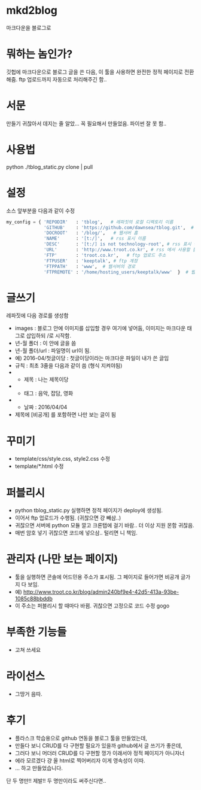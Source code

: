 # mkd2blog
마크다운을 블로그로


# 뭐하는 놈인가?
깃헙에 마크다운으로 블로그 글을 쓴 다음, 이 툴을 사용하면 완전한 정적 페이지로 전환해줌.
ftp 업로드까지 자동으로 처리해주긴 함..



# 서문
만들기 귀찮아서 데지는 줄 알았... 꼭 필요해서 만들었음.
파이썬 잘 못 함.. 


# 사용법
python ./tblog_static.py clone | pull


# 설정
소스 앞부분을 다음과 같이 수정

```python 
my_config = { 'REPODIR'   : 'tblog',   # 레파짓의 로컬 디렉토리 이름
              'GITHUB'    : 'https://github.com/dawnsea/tblog.git',  # 블로그 마크다운 문서들 보관장소 
              'DOCROOT'   : '/blog/',   # 웹서버 홈
              'NAME'      : '[t:/]',   # rss 표시 이름
              'DESC'      : '[t:/] is not technology-root', # rss 표시 설명
              'URL'       : 'http://www.troot.co.kr', # rss 에서 사용할 블로그 URL
              'FTP'       : 'troot.co.kr',   # ftp 업로드 주소
              'FTPUSER'   : 'keeptalk', # ftp 계정
              'FTPPATH'   : 'www',  # 웹서버의 경로
              'FTPREMOTE' : '/home/hosting_users/keeptalk/www'  }  # 웹서버의 절대 경로
```

# 글쓰기
레파짓에 다음 경로를 생성함

- images : 블로그 안에 이미지를 삽입할 경우 여기에 넣어둠, 이미지는 마크다운 태그로 삽입하되 /로 시작함.
- 년-월 폴더 : 이 안에 글을 씀
- 년-월 폴더/url : 파일명이 url이 됨.
- 예) 2016-04/첫글이당  : 첫글이당이라는 마크다운 파일이 내가 쓴 글임
- 규칙 : 최초 3줄을 다음과 같이 씀 (형식 지켜야됨)
- - 제목 : 나는 제목이당
- - 태그 : 음악, 잡담, 영화
- - 날짜 : 2016/04/04  
- 제목에 [비공개] 를 포함하면 나만 보는 글이 됨


# 꾸미기 
- template/css/style.css, style2.css 수정
- template/*.html 수정


# 퍼블리시
- python tblog_static.py 실행하면 정적 페이지가 deploy에 생성됨. 
- 이어서 ftp 업로드가 수행됨. (귀찮으면 걍 빼삼..)
- 귀찮으면 서버에 python 모듈 깔고 크론탭에 걸기 바람.. 더 이상 지원 몬함 귀찮음.
- 매번 암호 넣기 귀찮으면 코드에 넣으삼.. 털리면 니 책임.

# 관리자 (나만 보는 페이지)
- 툴을 실행하면 콘솔에 어드민용 주소가 표시됨. 그 페이지로 들어가면 비공개 글가지 다 보임.
- 예) http://www.troot.co.kr/blog/admin240bf9e4-42d5-413a-93be-1085c88bbddb
- 이 주소는 퍼블리시 할 때마다 바뀜. 귀찮으면 고정으로 코드 수정 gogo 

# 부족한 기능들
- 고쳐 쓰세요

# 라이선스
- 그땅거 음따. 

# 후기
- 플라스크 학습용으로 github 연동을 블로그 툴을 만들었는데,
- 만들다 보니 CRUD를 다 구현할 필요가 있을까 github에서 글 쓰기가 좋은데,
- 그러다 보니 머더러 CRUD를 다 구현할 껑가 이래서야 정적 페이지가 아니자너
- 에라 모르겠다 걍 올 html로 찍어버리자 이게 영속성이 이따.
- ... 하고 만들었습니다.

단 두 명만!! 제발!! 두 명만이라도 써주신다면..

